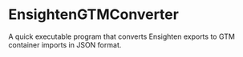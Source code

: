# EnsightenGTMConverter
A quick executable program that converts Ensighten exports to GTM container imports in JSON format.
